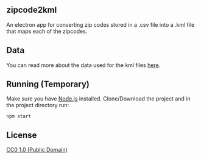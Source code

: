 ## zipcode2kml
An electron app for converting zip codes stored in a .csv file into a .kml file that maps each of the zipcodes.

## Data
You can read more about the data used for the kml files [here](https://github.com/tomeralmog/zipcode-kml).

## Running (Temporary)
Make sure you have [Node.js](https://nodejs.org/en/) installed. Clone/Download the project and in the project directory run:
```
npm start
```


## License

[CC0 1.0 (Public Domain)](LICENSE.md)
